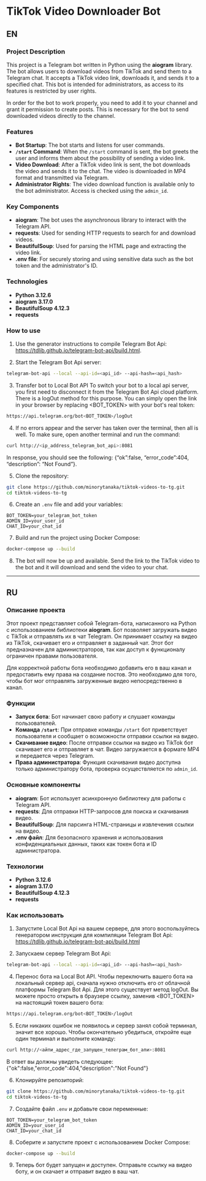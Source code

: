 # TikTok Video Downloader Bot

## EN

### Project Description

This project is a Telegram bot written in Python using the **aiogram** library. The bot allows users to download videos from TikTok and send them to a Telegram chat. It accepts a TikTok video link, downloads it, and sends it to a specified chat. This bot is intended for administrators, as access to its features is restricted by user rights.

In order for the bot to work properly, you need to add it to your channel and grant it permission to create posts. This is necessary for the bot to send downloaded videos directly to the channel.

### Features

- **Bot Startup**: The bot starts and listens for user commands.
- **`/start` Command**: When the `/start` command is sent, the bot greets the user and informs them about the possibility of sending a video link.
- **Video Download**: After a TikTok video link is sent, the bot downloads the video and sends it to the chat. The video is downloaded in MP4 format and transmitted via Telegram.
- **Administrator Rights**: The video download function is available only to the bot administrator. Access is checked using the `admin_id`.

### Key Components

- **aiogram**: The bot uses the asynchronous library to interact with the Telegram API.
- **requests**: Used for sending HTTP requests to search for and download videos.
- **BeautifulSoup**: Used for parsing the HTML page and extracting the video link.
- **.env file**: For securely storing and using sensitive data such as the bot token and the administrator's ID.

### Technologies

- **Python 3.12.6**
- **aiogram 3.17.0**
- **BeautifulSoup 4.12.3**
- **requests**


### How to use

1. Use the generator instructions to compile Telegram Bot Api: https://tdlib.github.io/telegram-bot-api/build.html.

2. Start the Telegram Bot Api server:
```bash
telegram-bot-api --local --api-id=<api_id> --api-hash=<api_hash>
```

3. Transfer bot to Local Bot API
To switch your bot to a local api server, you first need to disconnect it from the Telegram Bot Api cloud platform.
There is a logOut method for this purpose. You can simply open the link in your browser by replacing <BOT_TOKEN> with your bot's real token:
```bash
https://api.telegram.org/bot<BOT_TOKEN>/logOut
```

4. If no errors appear and the server has taken over the terminal, then all is well. To make sure, open another terminal and run the command:
```bash
curl http://<ip_address_telegram_bot_api>:8081
```
In response, you should see the following:
{“ok”:false, “error_code”:404, “description”: “Not Found”}.

5. Clone the repository:
```bash
git clone https://github.com/minorytanaka/tiktok-videos-to-tg.git
cd tiktok-videos-to-tg
```

6. Create an `.env` file and add your variables:
```env
BOT_TOKEN=your_telegram_bot_token
ADMIN_ID=your_user_id
CHAT_ID=your_chat_id
```

7. Build and run the project using Docker Compose:
```bash
docker-compose up --build
```

8. The bot will now be up and available. Send the link to the TikTok video to the bot and it will download and send the video to your chat.

---

## RU

### Описание проекта

Этот проект представляет собой Telegram-бота, написанного на Python с использованием библиотеки **aiogram**. Бот позволяет загружать видео с TikTok и отправлять их в чат Telegram. Он принимает ссылку на видео из TikTok, скачивает его и отправляет в заданный чат. Этот бот предназначен для администраторов, так как доступ к функционалу ограничен правами пользователя.

Для корректной работы бота необходимо добавить его в ваш канал и предоставить ему права на создание постов. Это необходимо для того, чтобы бот мог отправлять загруженные видео непосредственно в канал.

### Функции

- **Запуск бота**: Бот начинает свою работу и слушает команды пользователей.
- **Команда `/start`**: При отправке команды `/start` бот приветствует пользователя и сообщает о возможности отправки ссылки на видео.
- **Скачивание видео**: После отправки ссылки на видео из TikTok бот скачивает его и отправляет в чат. Видео загружается в формате MP4 и передается через Telegram.
- **Права администратора**: Функция скачивания видео доступна только администратору бота, проверка осуществляется по `admin_id`.

### Основные компоненты

- **aiogram**: Бот использует асинхронную библиотеку для работы с Telegram API.
- **requests**: Для отправки HTTP-запросов для поиска и скачивания видео.
- **BeautifulSoup**: Для парсинга HTML-страницы и извлечения ссылки на видео.
- **.env файл**: Для безопасного хранения и использования конфиденциальных данных, таких как токен бота и ID администратора.

### Технологии

- **Python 3.12.6**
- **aiogram 3.17.0**
- **BeautifulSoup 4.12.3**
- **requests**



### Как использовать

1. Запустите Local Bot Api на вашем сервере, для этого воспользуйтесь генератором инструкция для компиляции Telegram Bot Api:
https://tdlib.github.io/telegram-bot-api/build.html

3. Запускаем сервер Telegram Bot Api:
```bash
telegram-bot-api --local --api-id=<api_id> --api-hash=<api_hash>
```

4. Перенос бота на Local Bot API.
Чтобы переключить вашего бота на локальный сервер api, сначала нужно отключить его от облачной платформы Telegram Bot Api.
Для этого существует метод logOut. Вы можете просто открыть в браузере ссылку, заменив <BOT_TOKEN> на настоящий токен вашего бота:
```bash
https://api.telegram.org/bot<BOT_TOKEN>/logOut
```

5. Если никаких ошибок не появилось и сервер занял собой терминал, значит все хорошо. Чтобы окончательно убедиться, откройте еще один терминал и выполните команду:
```bash
curl http://<айпи_адрес_где_запущен_телеграм_бот_апи>:8081
```
В ответ вы должны увидеть следующее:
{"ok":false,"error_code":404,"description":"Not Found"}

6. Клонируйте репозиторий:
```bash
git clone https://github.com/minorytanaka/tiktok-videos-to-tg.git
cd tiktok-videos-to-tg
```

7. Создайте файл `.env` и добавьте свои переменные:
```env
BOT_TOKEN=your_telegram_bot_token
ADMIN_ID=your_user_id
CHAT_ID=your_chat_id
```

8. Соберите и запустите проект с использованием Docker Compose:
```bash
docker-compose up --build
```
9. Теперь бот будет запущен и доступен. Отправьте ссылку на видео боту, и он скачает и отправит видео в ваш чат.
